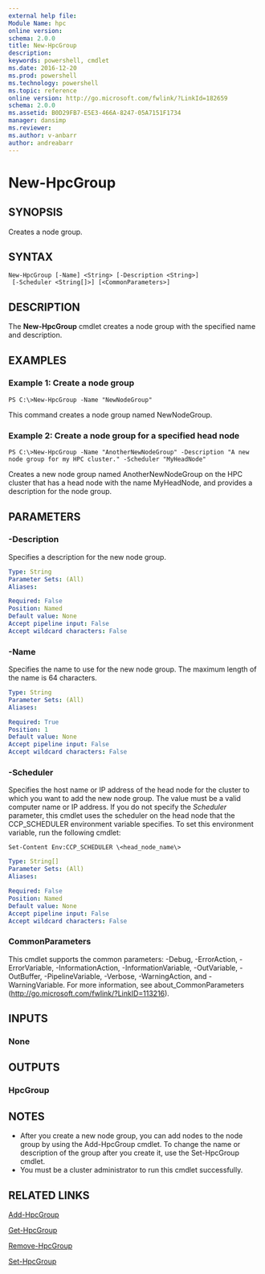 ```yaml
---
external help file:
Module Name: hpc
online version:
schema: 2.0.0
title: New-HpcGroup
description:
keywords: powershell, cmdlet
ms.date: 2016-12-20
ms.prod: powershell
ms.technology: powershell
ms.topic: reference
online version: http://go.microsoft.com/fwlink/?LinkId=182659
schema: 2.0.0
ms.assetid: B0D29FB7-E5E3-466A-8247-05A7151F1734
manager: dansimp
ms.reviewer:
ms.author: v-anbarr
author: andreabarr
---
```


# New-HpcGroup

## SYNOPSIS
Creates a node group.

## SYNTAX

```
New-HpcGroup [-Name] <String> [-Description <String>]
 [-Scheduler <String[]>] [<CommonParameters>]
```

## DESCRIPTION
The **New-HpcGroup** cmdlet creates a node group with the specified name and description.

## EXAMPLES

### Example 1: Create a node group
```
PS C:\>New-HpcGroup -Name "NewNodeGroup"
```

This command creates a node group named NewNodeGroup.

### Example 2: Create a node group for a specified head node
```
PS C:\>New-HpcGroup -Name "AnotherNewNodeGroup" -Description "A new node group for my HPC cluster." -Scheduler "MyHeadNode"
```

Creates a new node group named AnotherNewNodeGroup on the HPC cluster that has a head node with the name MyHeadNode, and provides a description for the node group.

## PARAMETERS

### -Description
Specifies a description for the new node group.

```yaml
Type: String
Parameter Sets: (All)
Aliases:

Required: False
Position: Named
Default value: None
Accept pipeline input: False
Accept wildcard characters: False
```

### -Name
Specifies the name to use for the new node group.
The maximum length of the name is 64 characters.

```yaml
Type: String
Parameter Sets: (All)
Aliases:

Required: True
Position: 1
Default value: None
Accept pipeline input: False
Accept wildcard characters: False
```

### -Scheduler
Specifies the host name or IP address of the head node for the cluster to which you want to add the new node group.
The value must be a valid computer name or IP address.
If you do not specify the *Scheduler* parameter, this cmdlet uses the scheduler on the head node that the CCP_SCHEDULER environment variable specifies.
To set this environment variable, run the following cmdlet:

`Set-Content Env:CCP_SCHEDULER \<head_node_name\>`

```yaml
Type: String[]
Parameter Sets: (All)
Aliases:

Required: False
Position: Named
Default value: None
Accept pipeline input: False
Accept wildcard characters: False
```

### CommonParameters
This cmdlet supports the common parameters: -Debug, -ErrorAction, -ErrorVariable, -InformationAction, -InformationVariable, -OutVariable, -OutBuffer, -PipelineVariable, -Verbose, -WarningAction, and -WarningVariable. For more information, see about_CommonParameters (http://go.microsoft.com/fwlink/?LinkID=113216).

## INPUTS

### None

## OUTPUTS

### HpcGroup

## NOTES
* After you create a new node group, you can add nodes to the node group by using the Add-HpcGroup cmdlet. To change the name or description of the group after you create it, use the Set-HpcGroup cmdlet.
* You must be a cluster administrator to run this cmdlet successfully.

## RELATED LINKS

[Add-HpcGroup](./Add-HpcGroup.md)

[Get-HpcGroup](./Get-HpcGroup.md)

[Remove-HpcGroup](./Remove-HpcGroup.md)

[Set-HpcGroup](./Set-HpcGroup.md)
